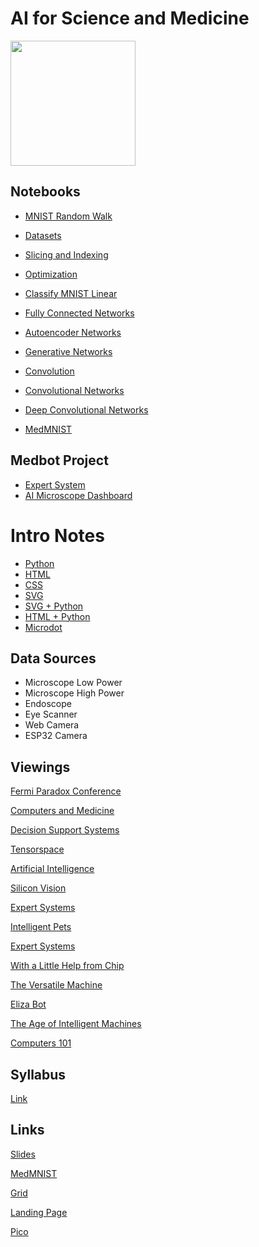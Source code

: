 # AI for Science and Medicine
<img src = "https://www.mccrone.com/wp-content/uploads/2015/04/Diatoms_WF_Fig01.jpg" width = 200>

## Notebooks

* [MNIST Random Walk](https://colab.research.google.com/drive/17-4sufGkv1tHmqEA23o-z0JUOMI6jMFW?usp=sharing)
* [Datasets](https://colab.research.google.com/drive/1rPEm6-tTHOdfx_urnbO4txT60TbasbT9?usp=sharing)
* [Slicing and Indexing](https://colab.research.google.com/drive/15HmcYGx-0wftkca86OBHYaJKELjVJ9Su?usp=sharing)
* [Optimization](https://colab.research.google.com/drive/19M60mQfizgcjtNPkY7myA1mxZ9O2h_X7?usp=sharing)
* [Classify MNIST Linear](https://colab.research.google.com/drive/1S_zVmHa0s0EkfIQL2DbexTH49RYOsGPZ?usp=sharing)
* [Fully Connected Networks](https://colab.research.google.com/drive/1mzDUk7lpKOiZTyGDpPve30A-A057lpsP?usp=sharing)
* [Autoencoder Networks](https://colab.research.google.com/drive/1plbvxqA4vjJqJZ2XzUkUoZaXhabovhfv?usp=sharing)
* [Generative Networks](https://colab.research.google.com/drive/1plbvxqA4vjJqJZ2XzUkUoZaXhabovhfv?usp=sharing)
* [Convolution](https://colab.research.google.com/drive/1kf0i0P2gFtkuCm5zVO68VT8fP8ryN0Iq)
* [Convolutional Networks](https://colab.research.google.com/drive/1qK672fOInXnhV2N2cNm_wlTTGxIjaKwQ?usp=sharing)
* [Deep Convolutional Networks](https://colab.research.google.com/drive/1aieMGG7dZCQGBgMrPSPw4X2A2uCXuHC7?usp=sharing)

* [MedMNIST](https://colab.research.google.com/drive/1GQEQn9-kMGSvk-vwmVY_H0bLT9F-DInG?usp=sharing) 

## Medbot Project
* [Expert System](https://github.com/williamedwardhahn/AI_Science_Medicine/blob/main/expert_system.md)
* [AI Microscope Dashboard](https://github.com/williamedwardhahn/AI_Science_Medicine/blob/main/Microscope_Dashboard_Project.md)



# Intro Notes
* [Python](https://github.com/williamedwardhahn/AI_Science_Medicine/blob/main/Python_Notes.md)
* [HTML](https://github.com/williamedwardhahn/AI_Science_Medicine/blob/main/HTML_Notes.md)
* [CSS](https://github.com/williamedwardhahn/AI_Science_Medicine/blob/main/CSS_Notes.md)
* [SVG](https://github.com/williamedwardhahn/AI_Science_Medicine/blob/main/SVG_Notes.md)
* [SVG + Python](https://github.com/williamedwardhahn/AI_Science_Medicine/blob/main/SVG_Python.md)
* [HTML + Python](https://github.com/williamedwardhahn/AI_Science_Medicine/blob/main/HTML_Python.md)
* [Microdot](https://github.com/williamedwardhahn/AI_Science_Medicine/blob/main/Microdot_Notes.md)


## Data Sources
* Microscope Low Power
* Microscope High Power
* Endoscope
* Eye Scanner
* Web Camera
* ESP32 Camera

## Viewings

[Fermi Paradox Conference](https://www.youtube.com/watch?v=6NoGcpsXtdc)

[Computers and Medicine](https://www.youtube.com/watch?v=Pufguf4KJfI)

[Decision Support Systems](https://www.youtube.com/watch?v=IzjTZQIpGVU)

[Tensorspace](https://tensorspace.org/)

[Artificial Intelligence](https://www.youtube.com/watch?v=7Uz3HYfCIGc)

[Silicon Vision](https://www.youtube.com/watch?v=lwT1jUvwRLc)

[Expert Systems](https://www.youtube.com/watch?v=_S3m0V_ZF_Q)

[Intelligent Pets](https://clp.bbcrewind.co.uk/d68f3411dfa12b0da62adca19a3d69f7) 

[Expert Systems](https://www.youtube.com/watch?v=uMN3hVe2rm8)

[With a Little Help from Chip](https://clp.bbcrewind.co.uk/e6cf9d36e23a3a0b8fd954cc96a0b361)

[The Versatile Machine](https://clp.bbcrewind.co.uk/787be646f4e2ce1e2799bbde7d9ba837)

[Eliza Bot](https://www.youtube.com/watch?v=4sngIh0YJtk&list=PLC4820150EF5C2DC7&index=22)

[The Age of Intelligent Machines](https://www.youtube.com/watch?v=subiSt2Mf4Y)

<!--[Full Video Playlist](https://www.youtube.com/watch?v=5-acCtyKf7E&list=PLWmIsQcAzRkqIwDmziFSPnJhgYppTNj7v)-->

[Computers 101](https://www.youtube.com/watch?v=4sngIh0YJtk&list=PLC4820150EF5C2DC7)

## Syllabus
[Link](https://docs.google.com/document/d/1zYIAWa1aESI2yYJdr2-5ZNpNvcPW3PcUiT36h5JsVfk/edit?usp=sharing)

## Links
[Slides](https://docs.google.com/presentation/d/1PFtKiAKlz5O_YdiHQfjCAtIKtdbo8XqsjJuB9G7UJhY/edit?usp=sharing)

[MedMNIST](https://arxiv.org/pdf/2110.14795.pdf)

[Grid](https://gridbyexample.com/)

[Landing Page](https://github.com/dhg/Skeleton/tree/gh-pages/examples/landing)

[Pico](https://picocss.com/)

